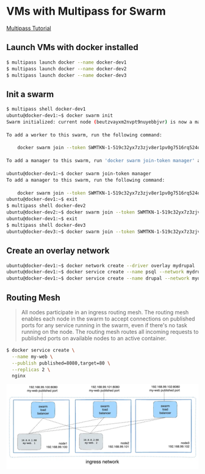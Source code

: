 # VMs with Multipass for Swarm

[Multipass Tutorial](https://canonical.com/multipass/docs/tutorial)

## Launch VMs with docker installed

```bash
$ multipass launch docker --name docker-dev1
$ multipass launch docker --name docker-dev2
$ multipass launch docker --name docker-dev3
```

## Init a swarm

```bash
$ multipass shell docker-dev1
ubuntu@docker-dev1:~$ docker swarm init
Swarm initialized: current node (beutzvayxm2nvpt9nuyebbjvr) is now a manager.

To add a worker to this swarm, run the following command:

    docker swarm join --token SWMTKN-1-519c32yx7z3zjv8er1pv0g7516rq524qxwis0406mahcostt6w-c7gm2botk4bjoxa7cfvaabor9 192.168.64.5:2377

To add a manager to this swarm, run 'docker swarm join-token manager' and follow the instructions.

ubuntu@docker-dev1:~$ docker swarm join-token manager
To add a manager to this swarm, run the following command:

    docker swarm join --token SWMTKN-1-519c32yx7z3zjv8er1pv0g7516rq524qxwis0406mahcostt6w-4s8sgjr1nno2dexldyig0zmgg 192.168.64.5:2377
ubuntu@docker-dev1:~$ exit
$ multipass shell docker-dev2
ubuntu@docker-dev2:~$ docker swarm join --token SWMTKN-1-519c32yx7z3zjv8er1pv0g7516rq524qxwis0406mahcostt6w-4s8sgjr1nno2dexldyig0zmgg 192.168.64.5:2377
ubuntu@docker-dev1:~$ exit
$ multipass shell docker-dev3
ubuntu@docker-dev3:~$ docker swarm join --token SWMTKN-1-519c32yx7z3zjv8er1pv0g7516rq524qxwis0406mahcostt6w-4s8sgjr1nno2dexldyig0zmgg 192.168.64.5:2377
```

## Create an overlay network

```bash
ubuntu@docker-dev1:~$ docker network create --driver overlay mydrupal
ubuntu@docker-dev1:~$ docker service create --name psql --network mydrupal -e POSTGRES_PASSWORD=mydrupal postgres:14
ubuntu@docker-dev1:~$ docker service create --name drupal --network mydrupal -p 80:80 drupal:9
```

## Routing Mesh

> All nodes participate in an ingress routing mesh. The routing mesh enables each node in the swarm to accept connections on published ports for any service running in the swarm, even if there's no task running on the node. The routing mesh routes all incoming requests to published ports on available nodes to an active container.

```bash
$ docker service create \
  --name my-web \
  --publish published=8080,target=80 \
  --replicas 2 \
  nginx
```

![Ingress Routing](images/swarm-routing-mesh.png)